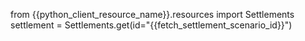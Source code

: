 from {{python_client_resource_name}}.resources import Settlements
settlement = Settlements.get(id="{{fetch_settlement_scenario_id}}")
